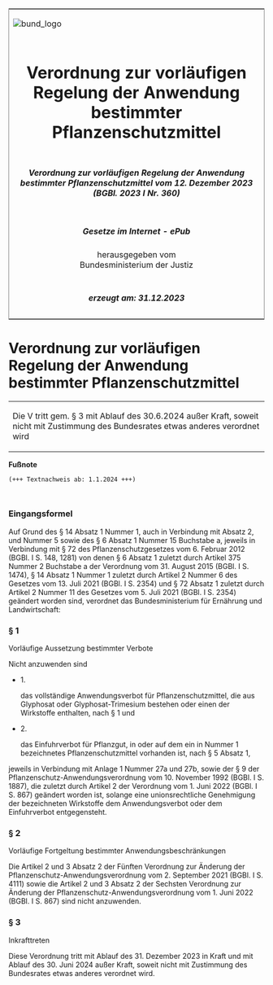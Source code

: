 <span id="DECKBLATT.html"></span>

<table border="0" frame="border" width="100%">

<tr valign="top">

<td align="left">

![bund\_logo](BfJ_2021_Web_de_de.gif)

</td>

<td align="right">

 

</td>

</tr>

<tr align="center" valign="middle">

<td colspan="2">

# Verordnung zur vorläufigen Regelung der Anwendung bestimmter Pflanzenschutzmittel

</td>

</tr>

<tr align="center" valign="middle">

<td colspan="2">

##### Verordnung zur vorläufigen Regelung der Anwendung bestimmter Pflanzenschutzmittel vom 12. Dezember 2023 (BGBl. 2023 I Nr. 360)

</td>

</tr>

<tr align="center" valign="middle">

<td colspan="2">

  
  

##### Gesetze im Internet - ePub  
  
herausgegeben vom  
Bundesministerium der Justiz

</td>

</tr>

<tr align="center" valign="bottom">

<td colspan="2">

  
  

##### erzeugt am: 31.12.2023

</td>

</tr>

</table>

<span id="BJNR1680A0023.html"></span>

# Verordnung zur vorläufigen Regelung der Anwendung bestimmter Pflanzenschutzmittel

<div>

<div class="jnhtml">

<table width="100%">

<colgroup>

<col width="10%">

</col>

<col width="90%">

</col>

</colgroup>

<tr>

<td class="StandkommentarAufh" colspan="2">

Die V tritt gem. § 3 mit Ablauf des 30.6.2024 außer Kraft, soweit nicht
mit Zustimmung des Bundesrates etwas anderes verordnet wird

</div>

</div>

</td>

</tr>

</table>

</div>

</div>

<div>

  
**Fußnote**

<div class="jnhtml">

<div>

<div class="jurAbsatz">

  

``` 
(+++ Textnachweis ab: 1.1.2024 +++)

 
```

</div>

</div>

</div>

</div>

<span id="BJNR1680A0023BJNE000100000.html"></span>

### Eingangsformel  

<div>

<div class="jnhtml">

<div>

<div class="jurAbsatz">

Auf Grund des § 14 Absatz 1 Nummer 1, auch in Verbindung mit Absatz 2,
und Nummer 5 sowie des § 6 Absatz 1 Nummer 15 Buchstabe a, jeweils in
Verbindung mit § 72 des Pflanzenschutzgesetzes vom 6. Februar 2012
(BGBl. I S. 148, 1281) von denen § 6 Absatz 1 zuletzt durch Artikel 375
Nummer 2 Buchstabe a der Verordnung vom 31. August 2015 (BGBl. I S.
1474), § 14 Absatz 1 Nummer 1 zuletzt durch Artikel 2 Nummer 6 des
Gesetzes vom 13. Juli 2021 (BGBl. I S. 2354) und § 72 Absatz 1 zuletzt
durch Artikel 2 Nummer 11 des Gesetzes vom 5. Juli 2021 (BGBl. I S.
2354) geändert worden sind, verordnet das Bundesministerium für
Ernährung und Landwirtschaft:

</div>

</div>

</div>

</div>

<span id="BJNR1680A0023BJNE000200000.html"></span>

### § 1  
Vorläufige Aussetzung bestimmter Verbote

<div>

<div class="jnhtml">

<div>

<div class="jurAbsatz">

Nicht anzuwenden sind

  - 1\.
    
    <div>
    
    das vollständige Anwendungsverbot für Pflanzenschutzmittel, die aus
    Glyphosat oder Glyphosat-Trimesium bestehen oder einen der
    Wirkstoffe enthalten, nach § 1 und
    
    </div>

  - 2\.
    
    <div>
    
    das Einfuhrverbot für Pflanzgut, in oder auf dem ein in Nummer 1
    bezeichnetes Pflanzenschutzmittel vorhanden ist, nach § 5 Absatz 1,
    
    </div>

jeweils in Verbindung mit Anlage 1 Nummer 27a und 27b, sowie der § 9 der
Pflanzenschutz-Anwendungsverordnung vom 10. November 1992 (BGBl. I S.
1887), die zuletzt durch Artikel 2 der Verordnung vom 1. Juni 2022
(BGBl. I S. 867) geändert worden ist, solange eine unionsrechtliche
Genehmigung der bezeichneten Wirkstoffe dem Anwendungsverbot oder dem
Einfuhrverbot entgegensteht.

</div>

</div>

</div>

</div>

<span id="BJNR1680A0023BJNE000300000.html"></span>

### § 2  
Vorläufige Fortgeltung bestimmter Anwendungsbeschränkungen

<div>

<div class="jnhtml">

<div>

<div class="jurAbsatz">

Die Artikel 2 und 3 Absatz 2 der Fünften Verordnung zur Änderung der
Pflanzenschutz-Anwendungsverordnung vom 2. September 2021 (BGBl. I S.
4111) sowie die Artikel 2 und 3 Absatz 2 der Sechsten Verordnung zur
Änderung der Pflanzenschutz-Anwendungsverordnung vom 1. Juni 2022
(BGBl. I S. 867) sind nicht anzuwenden.

</div>

</div>

</div>

</div>

<span id="BJNR1680A0023BJNE000400000.html"></span>

### § 3  
Inkrafttreten

<div>

<div class="jnhtml">

<div>

<div class="jurAbsatz">

Diese Verordnung tritt mit Ablauf des 31. Dezember 2023 in Kraft und mit
Ablauf des 30. Juni 2024 außer Kraft, soweit nicht mit Zustimmung des
Bundesrates etwas anderes verordnet wird.

</div>

</div>

</div>

</div>
